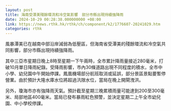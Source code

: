 ```yaml
---
layout: post
title: 海南受潭美殘餘環流和冷空氣影響　部分市縣出現持續強降雨
date: 2024-10-29 00:28:38.000000000 +08:00
link: https://news.rthk.hk/rthk/ch/component/k2/1776607-20241029.htm
categories: rthk
---
```


風暴潭美已在越南中部沿岸減弱為低壓區，但海南省受潭美的殘餘環流和冷空氣共同影響，部分市縣出現持續強降雨。

其中三亞市星期日晚上8時至星期一下午兩時，全市累計降雨量接近280毫米，打破10月單日降雨紀錄。受降雨影響，市內30條道路出現不同程度的積水，全市中小學、幼兒園中午開始停課。鳳凰機場部分航班取消或延誤，部分景區景點要暫停營業。由於預計大隆水庫水位將超過汛限水位，當局在晚上開閘洩洪。

另外，瓊海市亦有強降雨天氣。預計截至星期三晚累積雨量可能達到200至300毫米、局部地區400毫米。當局已發布暴雨紅色預警，並決定星期二上午全市幼兒園、中小學校停課。
